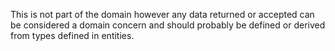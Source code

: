 This is not part of the domain however any data returned or accepted can be considered a domain concern and should probably be defined or derived from types defined in entities.
